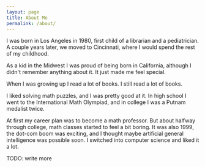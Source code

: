 ```yaml
---
layout: page
title: About Me
permalink: /about/
---
```


I was born in Los Angeles in 1980, first child of a librarian and a
pediatrician. A couple years later, we moved to Cincinnati, where I
would spend the rest of my childhood.

As a kid in the Midwest I was proud of being born in California,
although I didn't remember anything about it. It just made me feel
special.

When I was growing up I read a lot of books. I still read a lot of books.

I liked solving math puzzles, and I was pretty good at it. In high
school I went to the International Math Olympiad, and in college I was
a Putnam medalist twice.

At first my career plan was to become a math professor. But about
halfway through college, math classes started to feel a bit boring. It
was also 1999, the dot-com boom was exciting, and I thought maybe
artificial general intelligence was possible soon. I switched into
computer science and liked it a lot.

TODO: write more
